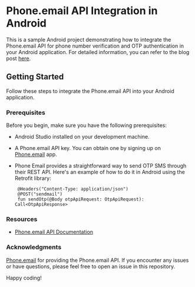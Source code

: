 # Phone.email API Integration in Android

This is a sample Android project demonstrating how to integrate the Phone.email API for phone number verification and OTP authentication in your Android application. For detailed information, you can refer to the blog post [here](https://www.phone.email/blog/phone-number-verification-otp-in-android).

## Getting Started

Follow these steps to integrate the Phone.email API into your Android application.

### Prerequisites

Before you begin, make sure you have the following prerequisites:

- Android Studio installed on your development machine.
- A Phone.email API key. You can obtain one by signing up on [Phone.email](https://play.google.com/store/apps/details?id=email.phone.app) app.
- Phone Email provides a straightforward way to send OTP SMS through their REST API. Here's an example of how to do it in Android using the Retrofit library:

   ```
    @Headers("Content-Type: application/json")
    @POST("sendmail")
    fun sendOtp(@Body otpApiRequest: OtpApiRequest): Call<OtpApiResponse>
   ```

### Resources
- [Phone.email API Documentation](https://documenter.getpostman.com/view/25221564/2s8Z73zWyj#6d56b1f7-f624-45ef-ab22-bbba81bab55a)

### Acknowledgments

[Phone.email](https://www.phone.email/) for providing the Phone.email API.
If you encounter any issues or have questions, please feel free to open an issue in this repository.

Happy coding!

